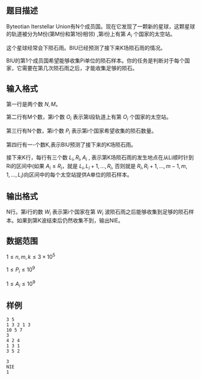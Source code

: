 ## 题目描述

Byteotian Iterstellar Union有N个成员国。现在它发现了一颗新的星球，这颗星球的轨道被分为M份(第M份和第1份相邻) ,第i份上有第 $A_i$ 个国家的太空站。

这个星球经常会下陨石雨。BIU已经预测了接下来K场陨石雨的情况。

BIU的第1个成员国希望能够收集Pi单位的陨石样本。你的任务是判断对于每个国家，它需要在第几次陨石雨之后，才能收集足够的陨石。

## 输入格式

第一行是两个数 $N,M$。

第二行有M个数，第i个数 $O_i$ 表示第I段轨道上有第 $O_i$ 个国家的太空站。

第三行有N个数，第i个数 $P_i$ 表示第i个国家希望收集的陨石数量。

第四行有一-个数K,表示BIU预测了接下来的K场陨石雨。

接下来K行，每行有三个数 $L_i,R_i,A_i$ , 表示第K场陨石雨的发生地点在从Li顺时针到Ri的区间中(如果 $A_i \leq R_i$，就是 $L_i,L_i+1,...,R_i$, 否则就是 $R_i,R_i+1,...,m-1,m,1,...,L_i$)向区间中的每个太空站提供A单位的陨石样本。


## 输出格式

N行。第i行的数 $W_i$ 表示第i个国家在第 $W_i$ 波陨石雨之后能够收集到足够的陨石样本。如果到第K波结束后仍然收集不到，输出NIE。

## 数据范围

$1 \leq n,m,k \leq 3 \times 10^5$

$1 \leq P_i \leq 10^9$

$1 \leq A_i \leq 10^9$

## 样例

```input1
3 5
1 3 2 1 3
10 5 7
3
4 2 4
1 3 1
3 5 2
```

```output1
3
NIE
1
```

